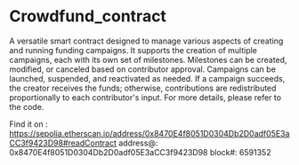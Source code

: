 # Crowdfund_contract
A versatile smart contract designed to manage various aspects of creating and running funding campaigns. It supports the creation of multiple campaigns, each with its own set of milestones. Milestones can be created, modified, or canceled based on contributor approval. Campaigns can be launched, suspended, and reactivated as needed. If a campaign succeeds, the creator receives the funds; otherwise, contributions are redistributed proportionally to each contributor's input. For more details, please refer to the code.

Find it on : https://sepolia.etherscan.io/address/0x8470E4f8051D0304Db2D0adf05E3aCC3f9423D98#readContract
   address@: 0x8470E4f8051D0304Db2D0adf05E3aCC3f9423D98
     block#: 6591352

